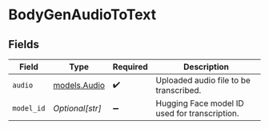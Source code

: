 # BodyGenAudioToText


## Fields

| Field                                         | Type                                          | Required                                      | Description                                   |
| --------------------------------------------- | --------------------------------------------- | --------------------------------------------- | --------------------------------------------- |
| `audio`                                       | [models.Audio](../models/audio.md)            | :heavy_check_mark:                            | Uploaded audio file to be transcribed.        |
| `model_id`                                    | *Optional[str]*                               | :heavy_minus_sign:                            | Hugging Face model ID used for transcription. |